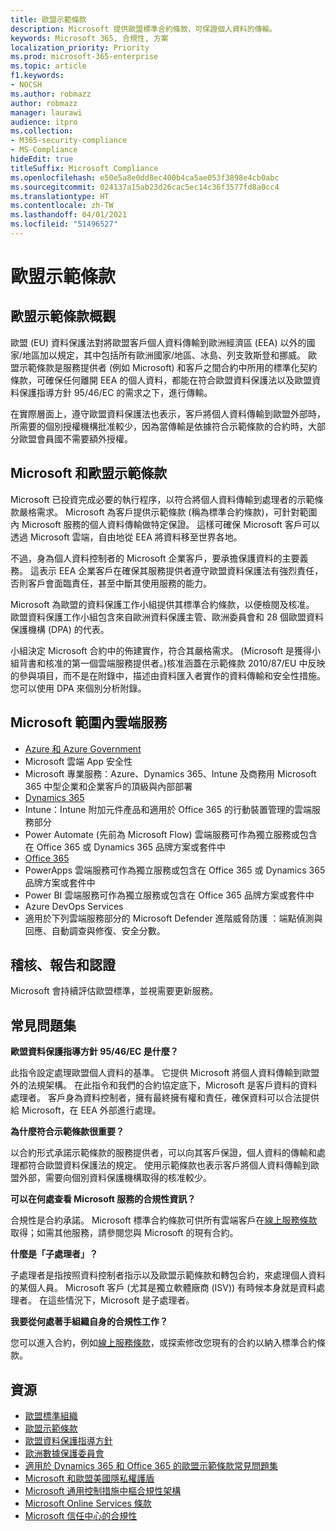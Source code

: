 ```yaml
---
title: 歐盟示範條款
description: Microsoft 提供歐盟標準合約條款，可保證個人資料的傳輸。
keywords: Microsoft 365, 合規性, 方案
localization_priority: Priority
ms.prod: microsoft-365-enterprise
ms.topic: article
f1.keywords:
- NOCSH
ms.author: robmazz
author: robmazz
manager: laurawi
audience: itpro
ms.collection:
- M365-security-compliance
- MS-Compliance
hideEdit: true
titleSuffix: Microsoft Compliance
ms.openlocfilehash: e50e5a8e0dd8ec400b4ca5ae053f3898e4cb0abc
ms.sourcegitcommit: 024137a15ab23d26cac5ec14c36f3577fd8a0cc4
ms.translationtype: HT
ms.contentlocale: zh-TW
ms.lasthandoff: 04/01/2021
ms.locfileid: "51496527"
---
```

# <a name="european-union-model-clauses"></a>歐盟示範條款

## <a name="european-union-model-clauses-overview"></a>歐盟示範條款概觀

歐盟 (EU) 資料保護法對將歐盟客戶個人資料傳輸到歐洲經濟區 (EEA) 以外的國家/地區加以規定，其中包括所有歐洲國家/地區、冰島、列支敦斯登和挪威。 歐盟示範條款是服務提供者 (例如 Microsoft) 和客戶之間合約中所用的標準化契約條款，可確保任何離開 EEA 的個人資料，都能在符合歐盟資料保護法以及歐盟資料保護指導方針 95/46/EC 的需求之下，進行傳輸。

在實際層面上，遵守歐盟資料保護法也表示，客戶將個人資料傳輸到歐盟外部時，所需要的個別授權機構批准較少，因為當傳輸是依據符合示範條款的合約時，大部分歐盟會員國不需要額外授權。

## <a name="microsoft-and-european-union-model-clauses"></a>Microsoft 和歐盟示範條款

Microsoft 已投資完成必要的執行程序，以符合將個人資料傳輸到處理者的示範條款嚴格需求。 Microsoft 為客戶提供示範條款 (稱為標準合約條款)，可針對範圍內 Microsoft 服務的個人資料傳輸做特定保證。 這樣可確保 Microsoft 客戶可以透過 Microsoft 雲端，自由地從 EEA 將資料移至世界各地。

不過，身為個人資料控制者的 Microsoft 企業客戶，要承擔保護資料的主要義務。 這表示 EEA 企業客戶在確保其服務提供者遵守歐盟資料保護法有強烈責任，否則客戶會面臨責任，甚至中斷其使用服務的能力。

Microsoft 為歐盟的資料保護工作小組提供其標準合約條款，以便檢閱及核准。 歐盟資料保護工作小組包含來自歐洲資料保護主管、歐洲委員會和 28 個歐盟資料保護機構 (DPA) 的代表。

小組決定 Microsoft 合約中的佈建實作，符合其嚴格需求。 (Microsoft 是獲得小組背書和核准的第一個雲端服務提供者。)核准涵蓋在示範條款 2010/87/EU 中反映的參與項目，而不是在附錄中，描述由資料匯入者實作的資料傳輸和安全性措施。 您可以使用 DPA 來個別分析附錄。

## <a name="microsoft-in-scope-cloud-services"></a>Microsoft 範圍內雲端服務

- [Azure 和 Azure Government](https://aka.ms/AzureCompliance)
- Microsoft 雲端 App 安全性
- Microsoft 專業服務：Azure、Dynamics 365、Intune 及商務用 Microsoft 365 中型企業和企業客戶的頂級與內部部署
- [Dynamics 365](https://aka.ms/d365-compliance-list)
- Intune：Intune 附加元件產品和適用於 Office 365 的行動裝置管理的雲端服務部分
- Power Automate (先前為 Microsoft Flow) 雲端服務可作為獨立服務或包含在 Office 365 或 Dynamics 365 品牌方案或套件中
- [Office 365](https://go.microsoft.com/fwlink/p/?LinkID=2077751)
- PowerApps 雲端服務可作為獨立服務或包含在 Office 365 或 Dynamics 365 品牌方案或套件中
- Power BI 雲端服務可作為獨立服務或包含在 Office 365 品牌方案或套件中
- Azure DevOps Services
- 適用於下列雲端服務部分的 Microsoft Defender 進階威脅防護 ：端點偵測與回應、自動調查與修復、安全分數。

## <a name="audits-reports-and-certificates"></a>稽核、報告和認證

Microsoft 會持續評估歐盟標準，並視需要更新服務。

## <a name="frequently-asked-questions"></a>常見問題集

**歐盟資料保護指導方針 95/46/EC 是什麼？**

此指令設定處理歐盟個人資料的基準。 它提供 Microsoft 將個人資料傳輸到歐盟外的法規架構。 在此指令和我們的合約協定底下，Microsoft 是客戶資料的資料處理者。 客戶身為資料控制者，擁有最終擁有權和責任，確保資料可以合法提供給 Microsoft，在 EEA 外部進行處理。

**為什麼符合示範條款很重要？**

以合約形式承諾示範條款的服務提供者，可以向其客戶保證，個人資料的傳輸和處理都符合歐盟資料保護法的規定。 使用示範條款也表示客戶將個人資料傳輸到歐盟外部，需要向個別資料保護機構取得的核准較少。

**可以在何處查看 Microsoft 服務的合規性資訊？**

合規性是合約承諾。 Microsoft 標準合約條款可供所有雲端客戶在[線上服務條款](https://aka.ms/Online-Services-Terms)取得；如需其他服務，請參閱您與 Microsoft 的現有合約。

**什麼是「子處理者」？**

子處理者是指按照資料控制者指示以及歐盟示範條款和轉包合約，來處理個人資料的某個人員。 Microsoft 客戶 (尤其是獨立軟體廠商 (ISV)) 有時候本身就是資料處理者。 在這些情況下，Microsoft 是子處理者。

**我要從何處著手組織自身的合規性工作？**

您可以進入合約，例如[線上服務條款](https://aka.ms/Online-Services-Terms)，或探索修改您現有的合約以納入標準合約條款。

## <a name="resources"></a>資源

- [歐盟標準組織](https://eur-lex.europa.eu/)
- [歐盟示範條款](https://aka.ms/EU-model_clauses)
- [歐盟資料保護指導方針](https://aka.ms/EU-DPD)
- [歐洲數據保護委員會](https://edpb.europa.eu/)
- [適用於 Dynamics 365 和 Office 365 的歐盟示範條款常見問題集](https://products.office.com/business/office-365-trust-center-eu-model-clauses-faq)
- [Microsoft 和歐盟美國隱私權護盾](offering-eu-us-privacy-shield.md)
- [Microsoft 通用控制措施中樞合規性架構](https://www.microsoft.com/trustcenter/common-controls-hub)
- [Microsoft Online Services 條款](https://aka.ms/Online-Services-Terms)
- [Microsoft 信任中心的合規性](https://www.microsoft.com/trust-center/compliance/compliance-overview)
